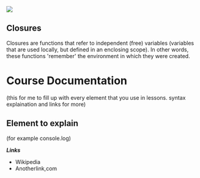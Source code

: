 ![](http://i.imgur.com/BgUMUGU.png)    
 
## Closures

Closures are functions that refer to independent (free) variables (variables that are used locally, but defined in an
enclosing scope). In other words, these functions 'remember' the environment in which they were created.  
  
# Course Documentation

(this for me to fill up with every element that you use in lessons. syntax explaination and links for more)  

## Element to explain

(for example console.log)

***Links***  
 - Wikipedia    	
 - Anotherlink,com